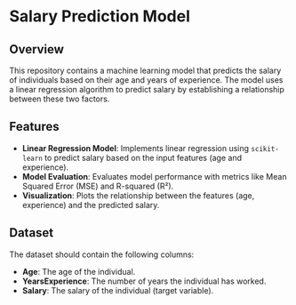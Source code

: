 # Salary Prediction Model

## Overview
This repository contains a machine learning model that predicts the salary of individuals based on their age and years of experience. The model uses a linear regression algorithm to predict salary by establishing a relationship between these two factors.

## Features
- **Linear Regression Model**: Implements linear regression using `scikit-learn` to predict salary based on the input features (age and experience).
- **Model Evaluation**: Evaluates model performance with metrics like Mean Squared Error (MSE) and R-squared (R²).
- **Visualization**: Plots the relationship between the features (age, experience) and the predicted salary.

## Dataset

The dataset should contain the following columns:
- **Age**: The age of the individual.
- **YearsExperience**: The number of years the individual has worked.
- **Salary**: The salary of the individual (target variable).
